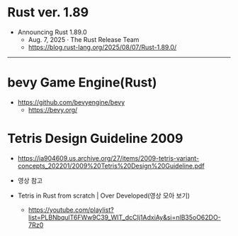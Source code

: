 # Rust ver. 1.89
- Announcing Rust 1.89.0
  - Aug. 7, 2025 · The Rust Release Team
  - https://blog.rust-lang.org/2025/08/07/Rust-1.89.0/


<hr />

# bevy Game Engine(Rust)
- https://github.com/bevyengine/bevy
  - https://bevy.org/

# Tetris Design Guideline 2009

- https://ia904609.us.archive.org/27/items/2009-tetris-variant-concepts_202201/2009%20Tetris%20Design%20Guideline.pdf

- 영상 참고
- Tetris in Rust from scratch | Over Developed(영상 모아 보기)
  - https://youtube.com/playlist?list=PLBNbqulT6FWw9C39_WIT_dcCIj1AdxiAy&si=nlB35oO62DO-7Rz0
